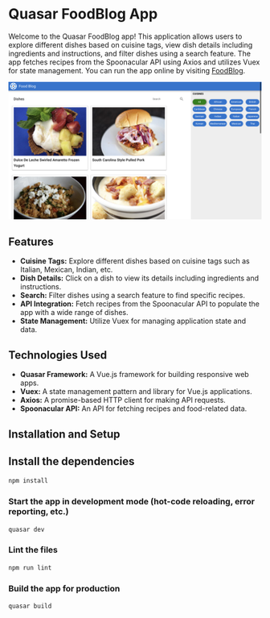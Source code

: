 # Quasar FoodBlog App

Welcome to the Quasar FoodBlog app! This application allows users to explore different dishes based on cuisine tags, view dish details including ingredients and instructions, and filter dishes using a search feature. The app fetches recipes from the Spoonacular API using Axios and utilizes Vuex for state management. You can run the app online by visiting [FoodBlog](https://webofdeva-foodblog.netlify.app/#/type/all).

![alt text](image.png)


## Features

- **Cuisine Tags:** Explore different dishes based on cuisine tags such as Italian, Mexican, Indian, etc.
- **Dish Details:** Click on a dish to view its details including ingredients and instructions.
- **Search:** Filter dishes using a search feature to find specific recipes.
- **API Integration:** Fetch recipes from the Spoonacular API to populate the app with a wide range of dishes.
- **State Management:** Utilize Vuex for managing application state and data.

## Technologies Used

- **Quasar Framework:** A Vue.js framework for building responsive web apps.
- **Vuex:** A state management pattern and library for Vue.js applications.
- **Axios:** A promise-based HTTP client for making API requests.
- **Spoonacular API:** An API for fetching recipes and food-related data.

## Installation and Setup

## Install the dependencies
```bash
npm install
```

### Start the app in development mode (hot-code reloading, error reporting, etc.)
```bash
quasar dev
```

### Lint the files
```bash
npm run lint
```

### Build the app for production
```bash
quasar build
```

